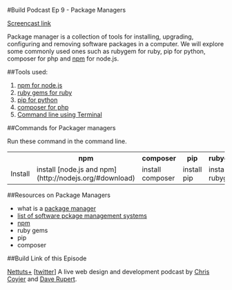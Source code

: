 #Build Podcast Ep 9 - Package Managers

[Screencast link ](http://build-podcast.com/package-managers/)

Package manager is a collection of tools for installing, upgrading, configuring and removing software packages in a computer. We will explore some commonly used ones such as rubygem for ruby, pip for python, composer for php and [npm](http://npmjs.org/) for node.js.


##Tools used:

1. [npm for node.js](http://npmjs.org/)
1. [ruby gems for ruby](http://rubygems.org/)
1. [pip for python](http://pypi.python.org/pypi/pip/)
1. [composer for php](http://getcomposer.org/)
2. [Command line using Terminal](http://en.wikipedia.org/wiki/Terminal_(OS_X))

##Commands for Packager managers

Run these command in the command line.

<table>
	<tr>
		<th></th>
		<th>npm</th>
		<th>composer</th>
		<th>pip</th>
		<th>rubygem</th>
	</tr>
	<tr>
		<td>Install</td>
		<td>install [node.js and npm](http://nodejs.org/#download)</td>
		<td>install composer</td>
		<td>install pip</td>
		<td>install rubygem</td>
	</tr>
</table>

##Resources on Package Managers

- what is a [package manager](http://en.wikipedia.org/wiki/Package_manager)
- [list of software pckage management systems](http://en.wikipedia.org/wiki/List_of_software_package_management_systems)
- [npm](http://npmjs.org/)
- ruby gems
- pip
- composer


##Build Link of this Episode

[Nettuts+](http://shoptalkshow.com/) [[twitter](https://twitter.com/ShopTalkShow)] A live web design and development podcast by [Chris Coyier](https://twitter.com/chriscoyier) and [Dave Rupert](http://daverupert.com/).